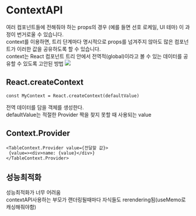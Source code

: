 # ContextAPI

여러 컴포넌트들에 전해줘야 하는 props의 경우 (예를 들면 선호 로케일, UI 테마) 이 과정이 번거로울 수 있습니다.  
context를 이용하면, 트리 단계마다 명시적으로 props를 넘겨주지 않아도 많은 컴포넌트가 이러한 값을 공유하도록 할 수 있습니다.  
context는 React 컴포넌트 트리 안에서 전역적(global)이라고 볼 수 있는 데이터를 공유할 수 있도록 고안된 방법
<img src="https://shyunju7.tistory.com/entry/React-10-Context-API-%EC%82%AC%EC%9A%A9%ED%95%B4%EB%B3%B4%EA%B8%B0"/>

## React.createContext

```
const MyContext = React.createContext(defaultValue)
```

전역 데이터를 담을 객체를 생성한다.  
defaultValue는 적절한 Provider 짝을 찾지 못할 때 사용되는 value

## Context.Provider

```
<TableContext.Provider value={전달할 값}>
 {value=><div>name: {value}</div>}
</TableContext.Provider>
```

## 성능최적화

성능최적화가 너무 어려움  
contextAPI사용하는 부모가 랜더링될때마다 자식들도 rerendering됨(useMemo로 캐싱해줘야함)
